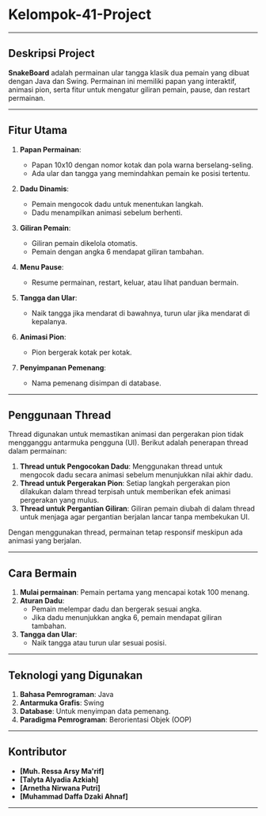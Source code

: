 # Kelompok-41-Project

---

## Deskripsi Project
**SnakeBoard** adalah permainan ular tangga klasik dua pemain yang dibuat dengan Java dan Swing. Permainan ini memiliki papan yang interaktif, animasi pion, serta fitur untuk mengatur giliran pemain, pause, dan restart permainan.

---

## Fitur Utama
1. **Papan Permainan**:
   - Papan 10x10 dengan nomor kotak dan pola warna berselang-seling.
   - Ada ular dan tangga yang memindahkan pemain ke posisi tertentu.

2. **Dadu Dinamis**:
   - Pemain mengocok dadu untuk menentukan langkah.
   - Dadu menampilkan animasi sebelum berhenti.

3. **Giliran Pemain**:
   - Giliran pemain dikelola otomatis.
   - Pemain dengan angka 6 mendapat giliran tambahan.

4. **Menu Pause**:
   - Resume permainan, restart, keluar, atau lihat panduan bermain.

5. **Tangga dan Ular**:
   - Naik tangga jika mendarat di bawahnya, turun ular jika mendarat di kepalanya.

6. **Animasi Pion**:
   - Pion bergerak kotak per kotak.

7. **Penyimpanan Pemenang**:
   - Nama pemenang disimpan di database.

---
## Penggunaan Thread
Thread digunakan untuk memastikan animasi dan pergerakan pion tidak mengganggu antarmuka pengguna (UI). Berikut adalah penerapan thread dalam permainan:

1. **Thread untuk Pengocokan Dadu**: Menggunakan thread untuk mengocok dadu secara animasi sebelum menunjukkan nilai akhir dadu.
2. **Thread untuk Pergerakan Pion**: Setiap langkah pergerakan pion dilakukan dalam thread terpisah untuk memberikan efek animasi pergerakan yang mulus.
3. **Thread untuk Pergantian Giliran**: Giliran pemain diubah di dalam thread untuk menjaga agar pergantian berjalan lancar tanpa membekukan UI.

Dengan menggunakan thread, permainan tetap responsif meskipun ada animasi yang berjalan.

---
## Cara Bermain
1. **Mulai permainan**: Pemain pertama yang mencapai kotak 100 menang.
2. **Aturan Dadu**:
   - Pemain melempar dadu dan bergerak sesuai angka.
   - Jika dadu menunjukkan angka 6, pemain mendapat giliran tambahan.
3. **Tangga dan Ular**:
   - Naik tangga atau turun ular sesuai posisi.

---

## Teknologi yang Digunakan
1. **Bahasa Pemrograman**: Java
2. **Antarmuka Grafis**: Swing
3. **Database**: Untuk menyimpan data pemenang.
4. **Paradigma Pemrograman**: Berorientasi Objek (OOP)

---

## Kontributor
- **[Muh. Ressa Arsy Ma'rif]**
- **[Talyta Alyadia Azkiah]**
- **[Arnetha Nirwana Putri]**
- **[Muhammad Daffa Dzaki Ahnaf]**

---